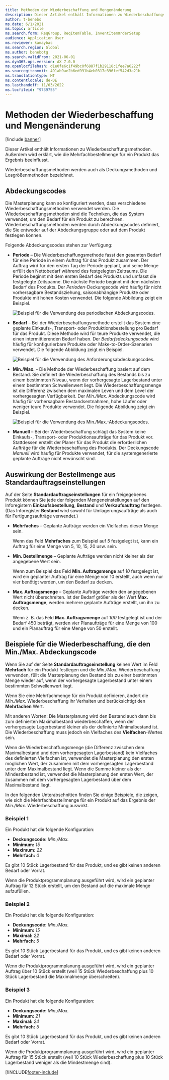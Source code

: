 ```yaml
---
title: Methoden der Wiederbeschaffung und Mengenänderung
description: Dieser Artikel enthält Informationen zu Wiederbeschaffungsmethoden. Außerdem wird erklärt, wie die Mehrfachbestellmenge für ein Produkt das Ergebnis beeinflusst.
author: t-benebo
ms.date: 6/1/2021
ms.topic: article
ms.search.form: ReqGroup, ReqItemTable, InventItemOrderSetup
audience: Application User
ms.reviewer: kamaybac
ms.search.region: Global
ms.author: benebotg
ms.search.validFrom: 2021-06-01
ms.dyn365.ops.version: AX 7.0.0
ms.openlocfilehash: d1e0fe6c1f49bc0f6887f1b29118c1fee7a6222f
ms.sourcegitcommit: 491ab9ae2b6ed991b4eb0317e396fef542d3a21b
ms.translationtype: HT
ms.contentlocale: de-DE
ms.lasthandoff: 11/03/2022
ms.locfileid: "9739755"
---
```

# <a name="replenishment-methods-and-quantity-modification"></a>Methoden der Wiederbeschaffung und Mengenänderung

[!include [banner](../../includes/banner.md)]

Dieser Artikel enthält Informationen zu Wiederbeschaffungsmethoden. Außerdem wird erklärt, wie die Mehrfachbestellmenge für ein Produkt das Ergebnis beeinflusst.

Wiederbeschaffungsmethoden werden auch als Deckungsmethoden und Losgrößenmethoden bezeichnet.

## <a name="coverage-codes"></a>Abdeckungscodes

Die Masterplanung kann so konfiguriert werden, dass verschiedene Wiederbeschaffungsmethoden verwendet werden. Die Wiederbeschaffungsmethoden sind die Techniken, die das System verwendet, um den Bedarf für ein Produkt zu berechnen. Wiederbeschaffungsmethoden werden durch Abdeckungscodes definiert, die Sie entweder auf der Abdeckungsgruppe oder auf dem Produkt festlegen können.

Folgende Abdeckungscodes stehen zur Verfügung:

- **Periode** – Die Wiederbeschaffungsmethode fasst den gesamten Bedarf für eine Periode in einem Auftrag für das Produkt zusammen. Der Auftrag wird für den ersten Tag der Periode geplant, und seine Menge erfüllt den Nettobedarf während des festgelegten Zeitraums. Die Periode beginnt mit dem ersten Bedarf des Produkts und umfasst die festgelegte Zeitspanne. Die nächste Periode beginnt mit dem nächsten Bedarf des Produkts. Der *Perioden*-Deckungscode wird häufig für nicht vorhersagbare Bestandsziehung, saisonabhängige Produkte oder Produkte mit hohen Kosten verwendet. Die folgende Abbildung zeigt ein Beispiel.

    ![Beispiel für die Verwendung des periodischen Abdeckungscodes.](./media/coverage-code-period.png "Beispiel für die Verwendung des periodischen Abdeckungscodes")

- **Bedarf** – Bei der Wiederbeschaffungsmethode erstellt das System eine geplante Einkaufs-, Transport- oder Produktionsbestellung pro Bedarf für das Produkt. Diese Methode wird für teure Produkte verwendet, die einen intermittierenden Bedarf haben. Der *Bedarfsdeckungscode* wird häufig für konfigurierbare Produkte oder Make-to-Order-Szenarien verwendet. Die folgende Abbildung zeigt ein Beispiel.

    ![Beispiel für die Verwendung des Anforderungsabdeckungscodes.](./media/coverage-code-requirement.png "Beispiel für die Verwendung des Anforderungsabdeckungscodes")

- **Min./Max.** - Die Methode der Wiederbeschaffung basiert auf dem Bestand. Sie definiert die Wiederbeschaffung des Bestands bis zu einem bestimmten Niveau, wenn der vorhergesagte Lagerbestand unter einem bestimmten Schwellenwert liegt. Die Wiederbeschaffungsmenge ist die Differenz zwischen dem maximalen Leven und dem Level der vorhergesagten Verfügbarkeit. Der *Min./Max.* Abdeckungscode wird häufig für vorhersagbare Bestandsentnahmen, hohe Läufer oder weniger teure Produkte verwendet. Die folgende Abbildung zeigt ein Beispiel.

    ![Beispiel für die Verwendung des Min./Max.-Abdeckungscodes.](./media/coverage-code-min-max.png "Beispiel für die Verwendung des Min./Max.Deckungscodes")

- **Manuell** – Bei der Wiederbeschaffung schlägt das System keine Einkaufs-, Transport- oder Produktionsaufträge für das Produkt vor. Stattdessen erstellt der Planer für das Produkt die erforderlichen Aufträge für die Wiederbeschaffung des Produkts. Der Deckungscode *Manuell* wird häufig für Produkte verwendet, für die systemgenerierte geplante Aufträge nicht erwünscht sind.

## <a name="impact-of-the-order-quantity-from-default-order-settings"></a>Auswirkung der Bestellmenge aus Standardauftragseinstellungen

Auf der Seite **Standardauftragseinstellungen** für ein freigegebenes Produkt können Sie jede der folgenden Mengeneinstellungen auf den Inforegistern **Einkaufsbestellung**, **Bestand** und **Verkaufsauftrag** festlegen. (Das Inforegister **Bestand** wird sowohl für Umlagerungsaufträge als auch für Fertigungsaufträge verwendet.)

- **Mehrfaches** – Geplante Aufträge werden ein Vielfaches dieser Menge sein.

    Wenn das Feld **Mehrfaches** zum Beispiel auf *5* festgelegt ist, kann ein Auftrag für eine Menge von 5, 10, 15, 20 usw. sein.

- **Min. Bestellmenge** – Geplante Aufträge werden nicht kleiner als der angegebene Wert sein.

    Wenn zum Beispiel das Feld **Min. Auftragsmenge** auf *10* festgelegt ist, wird ein geplanter Auftrag für eine Menge von 10 erstellt, auch wenn nur vier benötigt werden, um den Bedarf zu decken.

- **Max. Auftragsmenge** – Geplante Aufträge werden den angegebenen Wert nicht überschreiten. Ist der Bedarf größer als der Wert **Max. Auftragsmenge**, werden mehrere geplante Aufträge erstellt, um ihn zu decken.

    Wenn z. B. das Feld **Max. Auftragsmenge** auf *100* festgelegt ist und der Bedarf 450 beträgt, werden vier Planaufträge für eine Menge von 100 und ein Planauftrag für eine Menge von 50 erstellt.

## <a name="examples-of-replenishment-that-use-the-minmax-coverage-code"></a>Beispiele für die Wiederbeschaffung, die den Min./Max. Abdeckungscode

Wenn Sie auf der Seite **Standardauftragseinstellung** keinen Wert im Feld **Mehrfach** für ein Produkt festlegen und die *Min./Max.* Wiederbeschaffung verwenden, füllt die Masterplanung den Bestand bis zu einer bestimmten Menge wieder auf, wenn der vorhergesagte Lagerbestand unter einem bestimmten Schwellenwert liegt.

Wenn Sie eine Mehrfachmenge für ein Produkt definieren, ändert die *Min./Max.* Wiederbeschaffung ihr Verhalten und berücksichtigt den **Mehrfachen** Wert.

Mit anderen Worten: Die Masterplanung wird den Bestand auch dann bis zum definierten Maximalbestand wiederbeschaffen, wenn der vorhergesagte Lagerbestand kleiner als der definierte Minimalbestand ist. Die Wiederbeschaffung muss jedoch ein Vielfaches des **Vielfachen**-Wertes sein.

Wenn die Wiederbeschaffungsmenge (die Differenz zwischen dem Maximalbestand und dem vorhergesagten Lagerbestand) kein Vielfaches des definierten Vielfachen ist, verwendet die Masterplanung den ersten möglichen Wert, der zusammen mit dem vorhergesagten Lagerbestand unter dem Maximalbestand liegt. Wenn die Summe kleiner als der Mindestbestand ist, verwendet die Masterplanung den ersten Wert, der zusammen mit dem vorhergesagten Lagerbestand über dem Maximalbestand liegt.

In den folgenden Unterabschnitten finden Sie einige Beispiele, die zeigen, wie sich die Mehrfachbestellmenge für ein Produkt auf das Ergebnis der *Min./Max.* Wiederbeschaffung auswirkt.

### <a name="example-1"></a>Beispiel 1

Ein Produkt hat die folgende Konfiguration:

- **Deckungscode:** *Min./Max.*
- **Minimum:** *15*
- **Maximum:** *22*
- **Mehrfach:** *0*

Es gibt 10 Stück Lagerbestand für das Produkt, und es gibt keinen anderen Bedarf oder Vorrat.

Wenn die Produktprogrammplanung ausgeführt wird, wird ein geplanter Auftrag für 12 Stück erstellt, um den Bestand auf die maximale Menge aufzufüllen.

### <a name="example-2"></a>Beispiel 2

Ein Produkt hat die folgende Konfiguration:

- **Deckungscode:** *Min./Max.*
- **Minimum:** *15*
- **Maximal:** *22*
- **Mehrfach:** *5*

Es gibt 10 Stück Lagerbestand für das Produkt, und es gibt keinen anderen Bedarf oder Vorrat.

Wenn die Produktprogrammplanung ausgeführt wird, wird ein geplanter Auftrag über 10 Stück erstellt (weil 15 Stück Wiederbeschaffung plus 10 Stück Lagerbestand die Maximalmenge überschreiten).

### <a name="example-3"></a>Beispiel 3

Ein Produkt hat die folgende Konfiguration:

- **Deckungscode:** *Min./Max.*
- **Minimum:** *21*
- **Maximal:** *24*
- **Mehrfach:** *5*

Es gibt 10 Stück Lagerbestand für das Produkt, und es gibt keinen anderen Bedarf oder Vorrat.

Wenn die Produktprogrammplanung ausgeführt wird, wird ein geplanter Auftrag für 15 Stück erstellt (weil 10 Stück Wiederbeschaffung plus 10 Stück Lagerbestand weniger als die Mindestmenge sind).

[!INCLUDE[footer-include](../../../includes/footer-banner.md)]
